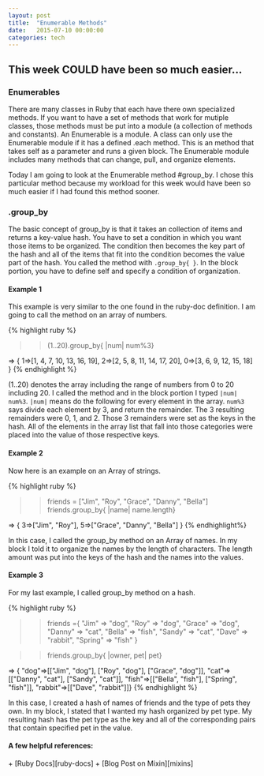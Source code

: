 ```yaml
---
layout: post
title:  "Enumerable Methods"
date:   2015-07-10 00:00:00
categories: tech
---
```

<h2>This week COULD have been so much easier...</h2>

<h3>Enumerables</h3>

There are many classes in Ruby that each have there own specialized methods. If you want to have a set of methods that work for mutiple classes, those methods must be put into a module (a collection of methods and constants). An Enumerable is a module. A class can only use the Enumerable module if it has a defined .each method. This is an method that takes self as a parameter and runs a given block. The Enumerable module includes many methods that can change, pull, and organize elements.

Today I am going to look at the Enumerable method #group_by. I chose this particular method because my workload for this week would have been so much easier if I had found this method sooner.

<h3>.group_by</h3>

The basic concept of group_by is that it takes an collection of items and returns a key-value hash. You have to set a condition in which you want those items to be organized. The condition then becomes the key part of the hash and all of the items that fit into the condition becomes the value part of the hash. You called the method with `.group_by{ }`. In the block portion, you have to define self and specify a condition of organization.

<h4>Example 1</h4>

This example is very similar to the one found in the ruby-doc definition. I am going to call the method on an array of numbers.

{% highlight ruby %}
>> (1..20).group_by{ |num| num%3}

=> {
1=>[1, 4, 7, 10, 13, 16, 19],
2=>[2, 5, 8, 11, 14, 17, 20],
0=>[3, 6, 9, 12, 15, 18]
}
{% endhighlight %}

(1..20) denotes the array including the range of numbers from 0 to 20 including 20. I called the method and in the block portion I typed `|num| num%3`. `|num|` means do the following for every element in the array. `num%3` says divide each element by 3, and return the remainder. The 3 resulting remainders were 0, 1, and 2. Those 3 remainders were set as the keys in the hash. All of the elements in the array list that fall into those categories were placed into the value of those respective keys.

<h4>Example 2</h4>

Now here is an example on an Array of strings.

{% highlight ruby %}
>> friends = ["Jim", "Roy", "Grace", "Danny", "Bella"]
>> friends.group_by{ |name| name.length}

=> {
3=>["Jim", "Roy"],
5=>["Grace", "Danny", "Bella"]
}
{% endhighlight%}

In this case, I called the group_by method on an Array of names. In my block I told it to organize the names by the length of characters. The length amount was put into the keys of the hash and the names into the values.

<h4>Example 3</h4>

For my last example, I called group_by method on a hash.

{% highlight ruby %}
>> friends ={
"Jim" => "dog",
"Roy" => "dog",
"Grace" => "dog",
"Danny" => "cat",
"Bella" => "fish",
"Sandy" => "cat",
"Dave" => "rabbit",
"Spring" => "fish"
}

>> friends.group_by{ |owner, pet| pet}

=> {
"dog"=>[["Jim", "dog"], ["Roy", "dog"], ["Grace", "dog"]],
"cat"=>[["Danny", "cat"], ["Sandy", "cat"]],
"fish"=>[["Bella", "fish"], ["Spring", "fish"]],
"rabbit"=>[["Dave", "rabbit"]]}
{% endhighlight %}

In this case, I created a hash of names of friends and the type of pets they own. In my block, I stated that I wanted my hash organized by pet type. My resulting hash has the pet type as the key and all of the corresponding pairs that contain specified pet in the value.

<h4>A few helpful references:</h4>
+ [Ruby Docs][ruby-docs]
+ [Blog Post on Mixin][mixins]

[ruby-docs]: http://ruby-doc.org/core-2.0.0/Enumerable.html
[mixins]: http://www.sitepoint.com/ruby-mixins-2/
